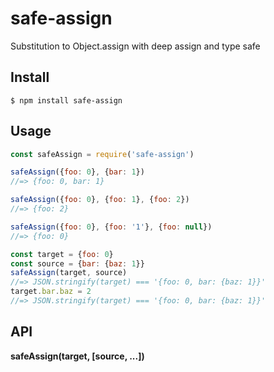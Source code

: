 # safe-assign

Substitution to Object.assign with deep assign and type safe

## Install

```shell
$ npm install safe-assign
```

## Usage

```javascript
const safeAssign = require('safe-assign')

safeAssign({foo: 0}, {bar: 1})
//=> {foo: 0, bar: 1}

safeAssign({foo: 0}, {foo: 1}, {foo: 2})
//=> {foo: 2}

safeAssign({foo: 0}, {foo: '1'}, {foo: null})
//=> {foo: 0}

const target = {foo: 0}
const source = {bar: {baz: 1}}
safeAssign(target, source)
//=> JSON.stringify(target) === '{foo: 0, bar: {baz: 1}}'
target.bar.baz = 2
//=> JSON.stringify(target) === '{foo: 0, bar: {baz: 1}}'
```

## API

**safeAssign(target, [source, ...])**


